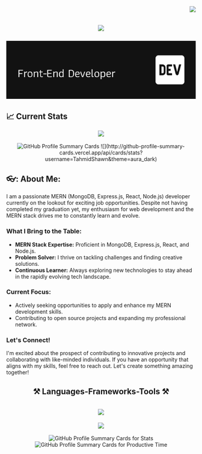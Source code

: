 <img align="right" src="https://visitor-badge.laobi.icu/badge?page_id=TahmidShawn.TahmidShawn" />
<h1 align="center">
    <img src="https://readme-typing-svg.herokuapp.com/?font=Righteous&size=35&color=000000&center=true&vCenter=true&width=500&height=70&duration=4000&lines=Hi+There!+👋;+I'm+Tahmid+Shawn!;" style="color: black" />
</h1>

<p align="center">
  <img src="https://raw.githubusercontent.com/TahmidShawn/TahmidShawn/main/assets/banner/banner.png" alt="Banner">
</p>

## :chart_with_upwards_trend: Current Stats
<p align="center">
     <img width="60%" src="https://github-readme-streak-stats.herokuapp.com?user=TahmidShawn&theme=ayu-mirage" />
      <p align="center">
  <img src="http://github-profile-summary-cards.vercel.app/api/cards/profile-details?username=TahmidShawn&theme=aura_dark" alt="GitHub Profile Summary Cards">
          ![](http://github-profile-summary-cards.vercel.app/api/cards/stats?username=TahmidShawn&theme=aura_dark)
</p>

## 👓: About Me:

I am a passionate MERN (MongoDB, Express.js, React, Node.js) developer currently on the lookout for exciting job opportunities. Despite not having completed my graduation yet, my enthusiasm for web development and the MERN stack drives me to constantly learn and evolve.

### What I Bring to the Table:

- **MERN Stack Expertise:** Proficient in MongoDB, Express.js, React, and Node.js.
- **Problem Solver:** I thrive on tackling challenges and finding creative solutions.
- **Continuous Learner:** Always exploring new technologies to stay ahead in the rapidly evolving tech landscape.

### Current Focus:

- Actively seeking opportunities to apply and enhance my MERN development skills.
- Contributing to open source projects and expanding my professional network.

### Let's Connect!

I'm excited about the prospect of contributing to innovative projects and collaborating with like-minded individuals. If you have an opportunity that aligns with my skills, feel free to reach out. Let's create something amazing together!

<h2 align="center">⚒️ Languages-Frameworks-Tools ⚒️</h2>
<br/>
<div align="center">
    <img src="https://skillicons.dev/icons?i=react,bootstrap,html,css,vscode,github,figma,tailwind,git" /> <br> <br>
    <img src="https://skillicons.dev/icons?i=nodejs,javascript,express,firebase,mongodb" /><br>
</div>
<p align="center">
  <img src="http://github-profile-summary-cards.vercel.app/api/cards/stats?username=TahmidShawn&theme=aura_dark" alt="GitHub Profile Summary Cards for Stats">
  <img src="http://github-profile-summary-cards.vercel.app/api/cards/productive-time?username=TahmidShawn&theme=aura_dark&utcOffset=8" alt="GitHub Profile Summary Cards for Productive Time">
</p>










<!--
**TahmidShawn/TahmidShawn** is a ✨ _special_ ✨ repository because its `README.md` (this file) appears on your GitHub profile.

Here are some ideas to get you started:

- 🔭 I’m currently working on ...
- 🌱 I’m currently learning ...
- 👯 I’m looking to collaborate on ...
- 🤔 I’m looking for help with ...
- 💬 Ask me about ...
- 📫 How to reach me: ...
- 😄 Pronouns: ...
- ⚡ Fun fact: ...
-->



